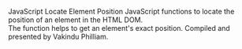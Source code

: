 JavaScript Locate Element Position
JavaScript functions to locate the position of an element in the HTML DOM.  
The function helps to get an element's exact position. Compiled and presented by Vakindu Philliam.
